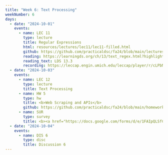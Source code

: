```yaml
---
title: "Week 6: Text Processing"
weekNumber: 6
days:
  - date: "2024-10-01"
    events:
      - name: LEC 11
        type: lecture
        title: Regular Expressions
        html: resources/lectures/lec11/lec11-filled.html
        github: https://github.com/practicaldsc/fa24/blob/main/lectures/lec11/
        reading: https://learningds.org/ch/13/text_regex.html?highlight=regular%20expressions
        reading_text: LDS 13.3
        recording: https://leccap.engin.umich.edu/leccap/player/r/cLPbN6
  - date: "2024-10-03"
    events:
      - name: LEC 12
        type: lecture
        title: Text Processing
      - name: HW 5
        type: hw
        title: <b>Web Scraping and APIs</b>
        github: https://github.com/practicaldsc/fa24/blob/main/homeworks/hw05/hw05.ipynb
      - name: SUR
        type: survey
        title: <b><a href="https://docs.google.com/forms/d/e/1FAIpQLSfCT2TfFUWF0gbnfuV_at0bG3w0Za9-KuLIA7cpZm0NL5jbKQ/viewform">Pre-Midterm Survey</a></b>
  - date: "2024-10-04"
    events:
      - name: DIS 6
        type: disc
        title: Discussion 6
---
```

